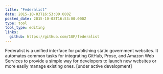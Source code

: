 ```yaml
---
title: "Federalist"
date: 2015-10-03T16:53:00.000Z
posted_date: 2015-10-03T16:53:00.000Z
type: tool
tool_type: editing
links:
  github: https://github.com/18F/federalist
---
```

Federalist is a unified interface for publishing static government websites. It automates common tasks for integrating GitHub, Prose, and Amazon Web Services to provide a simple way for developers to launch new websites or more easily manage existing ones. [under active development]




